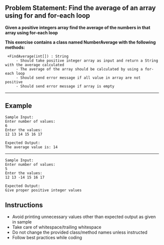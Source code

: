 ## Problem Statement: Find the average of an array using for and for-each loop

**Given a positive integers array find the average of the numbers in that array using for-each loop**

**This exercise contains a class named NumberAverage with the following methods:**

     +FindAverage(int[]) : String  
         - Should take positive integer array as input and return a String with the average calculated
         - The average of the array should be calculated by using a for-each loop 
         - Should send error message if all value in array are not positive
         - Should send error message if array is empty
------------------------------------------------------


## Example
    Sample Input:
    Enter number of values:
    6
    Enter the values:
    12 13 14 15 16 17
    
    Expected Output:
    The average value is: 14
--------------------------------------------------------
    Sample Input:
    Enter number of values:
    5
    Enter the values:
    12 13 -14 15 16 17 
       
    Expected Output:
    Give proper positive integer values

## Instructions

- Avoid printing unnecessary values other than expected output as given in sample
- Take care of whitespace/trailing whitespace
- Do not change the provided class/method names unless instructed
- Follow best practices while coding
